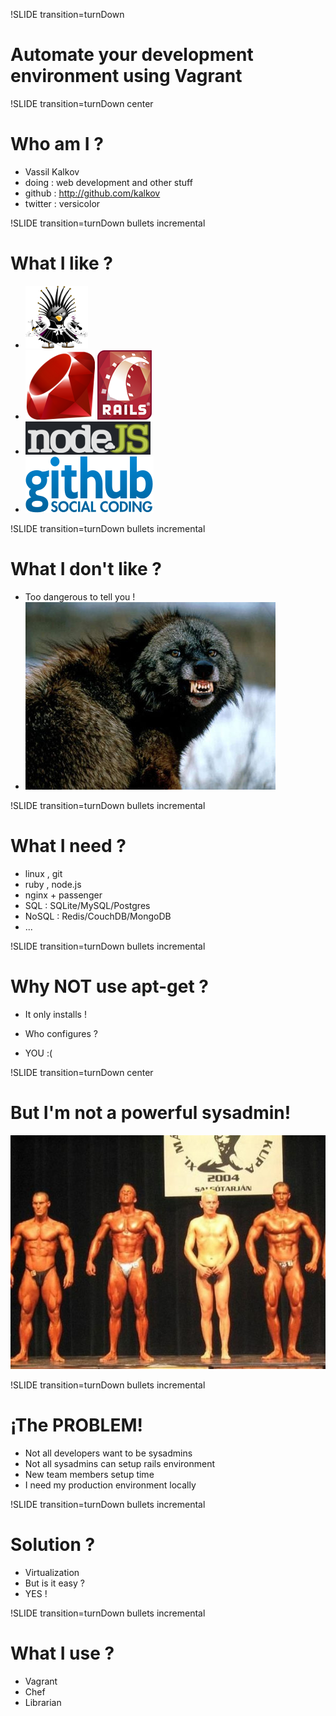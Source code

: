 !SLIDE transition=turnDown

# Automate your development environment using Vagrant 

!SLIDE transition=turnDown center
# Who am I ?

* Vassil Kalkov
* doing : web development and other stuff
* github : http://github.com/kalkov
* twitter : versicolor

!SLIDE transition=turnDown bullets incremental
# What I like ?
* ![linux](linux.png)
* ![ruby](ruby.png) ![rails](rails.png)
* ![node](node.png)
* ![github](github.svg)

!SLIDE transition=turnDown bullets incremental
# What I don't like ?
* Too dangerous to tell you !
* ![too_dangerous](too_dangerous.jpg)

!SLIDE transition=turnDown bullets incremental
# What I need ?

* linux , git
* ruby , node.js
* nginx + passenger
* SQL : SQLite/MySQL/Postgres
* NoSQL : Redis/CouchDB/MongoDB
* ...

!SLIDE transition=turnDown bullets incremental
# Why NOT use apt-get ?
* It only installs !

* Who configures ? 

* YOU :(

!SLIDE transition=turnDown center
# But I'm not a powerful sysadmin!
![sysadmin](sysadmin.jpg)


!SLIDE transition=turnDown bullets incremental
# ¡The PROBLEM!

* Not all developers want to be sysadmins
* Not all sysadmins can setup rails environment
* New team members setup time
* I need my production environment locally




!SLIDE transition=turnDown bullets incremental
# Solution ?

* Virtualization
* But is it easy ?
* YES !


!SLIDE transition=turnDown bullets incremental
# What I use ?

* Vagrant
* Chef
* Librarian


